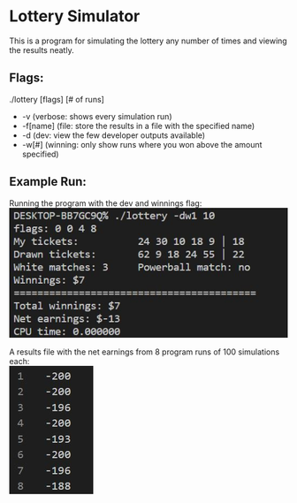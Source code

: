 # Lottery Simulator

This is a program for simulating the lottery any number of times and viewing the results neatly.

## Flags:
./lottery [flags] [# of runs]
- -v (verbose: shows every simulation run)
- -f[name] (file: store the results in a file with the specified name)
- -d (dev: view the few developer outputs available)
- -w[#] (winning: only show runs where you won above the amount specified)

## Example Run:
Running the program with the dev and winnings flag: <br />
![Example with Flags](/img/example_run.jpg)

A results file with the net earnings from 8 program runs of 100 simulations each: <br />
![Example File with Results](/img/example_file.jpg)

